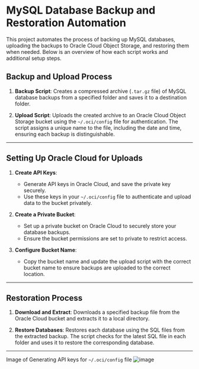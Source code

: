 # MySQL Database Backup and Restoration Automation
This project automates the process of backing up MySQL databases, uploading the backups to Oracle Cloud Object Storage, and restoring them when needed. Below is an overview of how each script works and additional setup steps.

## Backup and Upload Process
1. **Backup Script**: Creates a compressed archive (`.tar.gz` file) of MySQL database backups from a specified folder and saves it to a destination folder.

2. **Upload Script**: Uploads the created archive to an Oracle Cloud Object Storage bucket using the `~/.oci/config` file for authentication. The script assigns a unique name to the file, including the date and time, ensuring each backup is distinguishable.
---

## Setting Up Oracle Cloud for Uploads
1. **Create API Keys**:
   - Generate API keys in Oracle Cloud, and save the private key securely.
   - Use these keys in your `~/.oci/config` file to authenticate and upload data to the bucket privately.

2. **Create a Private Bucket**:
   - Set up a private bucket on Oracle Cloud to securely store your database backups.
   - Ensure the bucket permissions are set to private to restrict access.

3. **Configure Bucket Name**:
   - Copy the bucket name and update the upload script with the correct bucket name to ensure backups are uploaded to the correct location.
---

## Restoration Process
1. **Download and Extract**: Downloads a specified backup file from the Oracle Cloud bucket and extracts it to a local directory.

2. **Restore Databases**: Restores each database using the SQL files from the extracted backup. The script checks for the latest SQL file in each folder and uses it to restore the corresponding database.

---

Image of Generating API keys for `~/.oci/config` file
![image](https://github.com/user-attachments/assets/0e11183f-1109-4e06-aa56-8e6175a63ecc)
